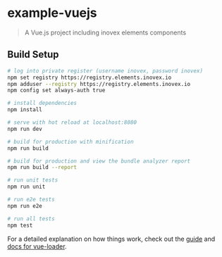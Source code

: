 # example-vuejs

> A Vue.js project including inovex elements components

## Build Setup

``` bash
# log into private register (username inovex, password inovex)
npm set registry https://registry.elements.inovex.io
npm adduser --registry https://registry.elements.inovex.io
npm config set always-auth true

# install dependencies
npm install

# serve with hot reload at localhost:8080
npm run dev

# build for production with minification
npm run build

# build for production and view the bundle analyzer report
npm run build --report

# run unit tests
npm run unit

# run e2e tests
npm run e2e

# run all tests
npm test
```

For a detailed explanation on how things work, check out the [guide](http://vuejs-templates.github.io/webpack/) and [docs for vue-loader](http://vuejs.github.io/vue-loader).
